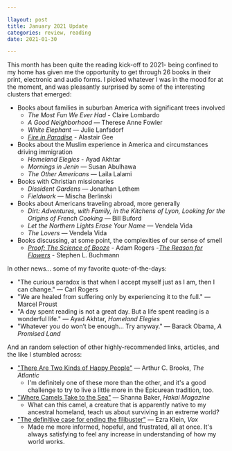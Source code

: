 ```yaml
---

llayout: post
title: January 2021 Update
categories: review, reading
date: 2021-01-30

---
```


This month has been quite the reading kick-off to 2021- being confined to my home has given me the opportunity to get through 26 books in their print, electronic and audio forms. I picked whatever I was in the mood for at the moment, and was pleasantly surprised by some of the interesting clusters that emerged:

- Books about families in suburban America with significant trees involved
    - *The Most Fun We Ever Had* - Claire Lombardo
    - *A Good Neighborhood* — Therese Anne Fowler
    - *White Elephant* — Julie Lanfsdorf
    - *[Fire in Paradise](https://mayasheth.github.io/2021/01/30/fire-in-paradise)*  - Alastair Gee
- Books about the Muslim experience in America and circumstances driving immigration
    - *Homeland Elegies* - Ayad Akhtar
    - *Mornings in Jenin* — Susan Abulhawa
    - *The Other Americans* — Laila Lalami
- Books with Christian missionaries
    - *Dissident Gardens* — Jonathan Lethem
    - *Fieldwork* — Mischa Berlinski
- Books about Americans traveling abroad, more generally
    - *Dirt: Adventures, with Family, in the Kitchens of Lyon, Looking for the Origins of French Cooking* — Bill Buford
    - *Let the Northern Lights Erase Your Name* — Vendela Vida
    - *The Lovers* — Vendela Vida
- Books discussing, at some point, the complexities of our sense of smell
    - *[Proof: The Science of Booze](https://mayasheth.github.io/2021/01/20/proof)* - Adam Rogers
    -*[The Reason for Flowers](https://mayasheth.github.io/2021/01/24/the-reason-for-flowers)* - Stephen L. Buchmann

In other news... some of my favorite quote-of-the-days:

- "The curious paradox is that when I accept myself just as I am, then I can change." — Carl Rogers
- "We are healed from suffering only by experiencing it to the full." — Marcel Proust
- "A day spent reading is not a great day. But a life spent reading is a wonderful life." — Ayad Akhtar, *Homeland Elegies*
- "Whatever you do won’t be enough... Try anyway." — Barack Obama, *A Promised Land*

And an random selection of other highly-recommended links, articles, and the like I stumbled across:

- ["There Are Two Kinds of Happy People"](https://www.theatlantic.com/family/archive/2021/01/how-balance-hard-work-and-pleasure-happiness/617847/) — Arthur C. Brooks, *The Atlantic*
    - I'm definitely one of these more than the other, and it's a good challenge to try to live a little more in the Epicurean tradition, too.
- ["Where Camels Take to the Sea"](https://www.hakaimagazine.com/features/where-camels-take-to-the-sea/?omhide=true&utm_source=Hakai+Magazine+Weekly&utm_campaign=63ad28ec53-EMAIL_CAMPAIGN_2017_09_06_COPY_02&utm_medium=email&utm_term=0_0fc1967411-63ad28ec53-121627405) — Shanna Baker, *Hakai Magazine*
    - What can this camel, a creature that is apparently native to my ancestral homeland, teach us about surviving in an extreme world?
- ["The definitive case for ending the filibuster"](https://www.vox.com/21424582/filibuster-joe-biden-2020-senate-democrats-abolish-trump) — Ezra Klein, *Vox*
    - Made me more informed, hopeful, and frustrated, all at once. It's always satisfying to feel any increase in understanding of how my world works.
